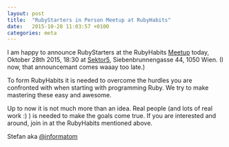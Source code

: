 ```yaml
---
layout: post
title:  "RubyStarters in Person Meetup at RubyHabits"
date:   2015-10-28 11:03:57 +0100
categories: meta
---
```

I am happy to announce RubyStarters at the RubyHabits [Meetup](http://www.meetup.com/de/RubyHabits/events/226205940/) today, Oktober 28th 2015, 18:30 at
[Sektor5](http://www.sektor5.at/), Siebenbrunnengasse 44, 1050 Wien.
(I now, that announcemant comes waaay too late.)

To form RubyHabits it is needed to overcome the hurdles you are confronted with when starting with programming Ruby.
We try to make mastering these easy and awesome.

Up to now it is not much more than an idea. Real people (and lots of real work :) ) is needed to make the goals come true.
If you are interested and around, join in at the RubyHabits mentioned above.

Stefan aka [@informatom](https://twitter.com/informatom)